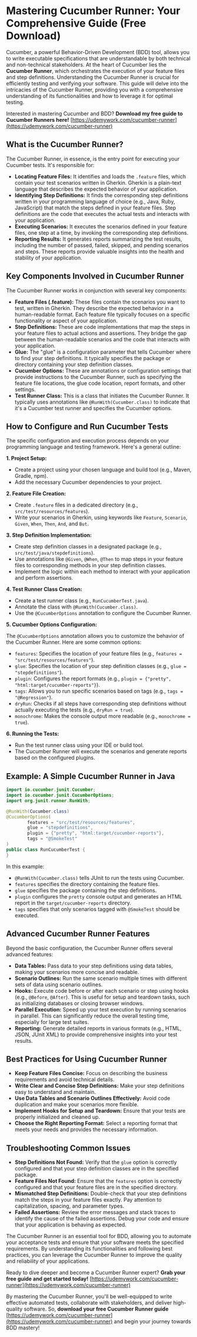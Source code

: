 # Mastering Cucumber Runner: Your Comprehensive Guide (Free Download)

Cucumber, a powerful Behavior-Driven Development (BDD) tool, allows you to write executable specifications that are understandable by both technical and non-technical stakeholders. At the heart of Cucumber lies the **Cucumber Runner**, which orchestrates the execution of your feature files and step definitions. Understanding the Cucumber Runner is crucial for efficiently testing and verifying your software. This guide will delve into the intricacies of the Cucumber Runner, providing you with a comprehensive understanding of its functionalities and how to leverage it for optimal testing.

Interested in mastering Cucumber and BDD? **Download my free guide to Cucumber Runners here!** [https://udemywork.com/cucumber-runner](https://udemywork.com/cucumber-runner)

## What is the Cucumber Runner?

The Cucumber Runner, in essence, is the entry point for executing your Cucumber tests. It's responsible for:

*   **Locating Feature Files:** It identifies and loads the `.feature` files, which contain your test scenarios written in Gherkin. Gherkin is a plain-text language that describes the expected behavior of your application.
*   **Identifying Step Definitions:** It finds the corresponding step definitions written in your programming language of choice (e.g., Java, Ruby, JavaScript) that match the steps defined in your feature files. Step definitions are the code that executes the actual tests and interacts with your application.
*   **Executing Scenarios:** It executes the scenarios defined in your feature files, one step at a time, by invoking the corresponding step definitions.
*   **Reporting Results:** It generates reports summarizing the test results, including the number of passed, failed, skipped, and pending scenarios and steps. These reports provide valuable insights into the health and stability of your application.

## Key Components Involved in Cucumber Runner

The Cucumber Runner works in conjunction with several key components:

*   **Feature Files (.feature):** These files contain the scenarios you want to test, written in Gherkin.  They describe the expected behavior in a human-readable format.  Each feature file typically focuses on a specific functionality or aspect of your application.
*   **Step Definitions:** These are code implementations that map the steps in your feature files to actual actions and assertions.  They bridge the gap between the human-readable scenarios and the code that interacts with your application.
*   **Glue:** The "glue" is a configuration parameter that tells Cucumber where to find your step definitions. It typically specifies the package or directory containing your step definition classes.
*   **Cucumber Options:**  These are annotations or configuration settings that provide instructions to the Cucumber Runner, such as specifying the feature file locations, the glue code location, report formats, and other settings.
*   **Test Runner Class:** This is a class that initiates the Cucumber Runner. It typically uses annotations like `@RunWith(Cucumber.class)` to indicate that it's a Cucumber test runner and specifies the Cucumber options.

## How to Configure and Run Cucumber Tests

The specific configuration and execution process depends on your programming language and testing framework. Here's a general outline:

**1. Project Setup:**

*   Create a project using your chosen language and build tool (e.g., Maven, Gradle, npm).
*   Add the necessary Cucumber dependencies to your project.

**2. Feature File Creation:**

*   Create `.feature` files in a dedicated directory (e.g., `src/test/resources/features`).
*   Write your scenarios in Gherkin, using keywords like `Feature`, `Scenario`, `Given`, `When`, `Then`, `And`, and `But`.

**3. Step Definition Implementation:**

*   Create step definition classes in a designated package (e.g., `src/test/java/stepdefinitions`).
*   Use annotations like `@Given`, `@When`, `@Then` to map steps in your feature files to corresponding methods in your step definition classes.
*   Implement the logic within each method to interact with your application and perform assertions.

**4. Test Runner Class Creation:**

*   Create a test runner class (e.g., `RunCucumberTest.java`).
*   Annotate the class with `@RunWith(Cucumber.class)`.
*   Use the `@CucumberOptions` annotation to configure the Cucumber Runner.

**5. Cucumber Options Configuration:**

The `@CucumberOptions` annotation allows you to customize the behavior of the Cucumber Runner. Here are some common options:

*   `features`: Specifies the location of your feature files (e.g., `features = "src/test/resources/features"`).
*   `glue`: Specifies the location of your step definition classes (e.g., `glue = "stepdefinitions"`).
*   `plugin`: Configures the report formats (e.g., `plugin = {"pretty", "html:target/cucumber-reports"}`).
*   `tags`:  Allows you to run specific scenarios based on tags (e.g., `tags = "@Regression"`).
*   `dryRun`:  Checks if all steps have corresponding step definitions without actually executing the tests (e.g., `dryRun = true`).
*   `monochrome`: Makes the console output more readable (e.g., `monochrome = true`).

**6. Running the Tests:**

*   Run the test runner class using your IDE or build tool.
*   The Cucumber Runner will execute the scenarios and generate reports based on the configured plugins.

## Example: A Simple Cucumber Runner in Java

```java
import io.cucumber.junit.Cucumber;
import io.cucumber.junit.CucumberOptions;
import org.junit.runner.RunWith;

@RunWith(Cucumber.class)
@CucumberOptions(
        features = "src/test/resources/features",
        glue = "stepdefinitions",
        plugin = {"pretty", "html:target/cucumber-reports"},
        tags = "@SmokeTest"
)
public class RunCucumberTest {
}
```

In this example:

*   `@RunWith(Cucumber.class)` tells JUnit to run the tests using Cucumber.
*   `features` specifies the directory containing the feature files.
*   `glue` specifies the package containing the step definitions.
*   `plugin` configures the `pretty` console output and generates an HTML report in the `target/cucumber-reports` directory.
*   `tags` specifies that only scenarios tagged with `@SmokeTest` should be executed.

## Advanced Cucumber Runner Features

Beyond the basic configuration, the Cucumber Runner offers several advanced features:

*   **Data Tables:** Pass data to your step definitions using data tables, making your scenarios more concise and readable.
*   **Scenario Outlines:**  Run the same scenario multiple times with different sets of data using scenario outlines.
*   **Hooks:** Execute code before or after each scenario or step using hooks (e.g., `@Before`, `@After`).  This is useful for setup and teardown tasks, such as initializing databases or closing browser windows.
*   **Parallel Execution:**  Speed up your test execution by running scenarios in parallel.  This can significantly reduce the overall testing time, especially for large test suites.
*   **Reporting:** Generate detailed reports in various formats (e.g., HTML, JSON, JUnit XML) to provide comprehensive insights into your test results.

## Best Practices for Using Cucumber Runner

*   **Keep Feature Files Concise:** Focus on describing the business requirements and avoid technical details.
*   **Write Clear and Concise Step Definitions:**  Make your step definitions easy to understand and maintain.
*   **Use Data Tables and Scenario Outlines Effectively:**  Avoid code duplication and make your scenarios more flexible.
*   **Implement Hooks for Setup and Teardown:**  Ensure that your tests are properly initialized and cleaned up.
*   **Choose the Right Reporting Format:** Select a reporting format that meets your needs and provides the necessary information.

## Troubleshooting Common Issues

*   **Step Definitions Not Found:**  Verify that the `glue` option is correctly configured and that your step definition classes are in the specified package.
*   **Feature Files Not Found:**  Ensure that the `features` option is correctly configured and that your feature files are in the specified directory.
*   **Mismatched Step Definitions:**  Double-check that your step definitions match the steps in your feature files exactly.  Pay attention to capitalization, spacing, and parameter types.
*   **Failed Assertions:**  Review the error messages and stack traces to identify the cause of the failed assertions.  Debug your code and ensure that your application is behaving as expected.

The Cucumber Runner is an essential tool for BDD, allowing you to automate your acceptance tests and ensure that your software meets the specified requirements. By understanding its functionalities and following best practices, you can leverage the Cucumber Runner to improve the quality and reliability of your applications.

Ready to dive deeper and become a Cucumber Runner expert? **Grab your free guide and get started today!** [https://udemywork.com/cucumber-runner](https://udemywork.com/cucumber-runner)

By mastering the Cucumber Runner, you'll be well-equipped to write effective automated tests, collaborate with stakeholders, and deliver high-quality software. So, **download your free Cucumber Runner guide** [https://udemywork.com/cucumber-runner](https://udemywork.com/cucumber-runner) and begin your journey towards BDD mastery!
